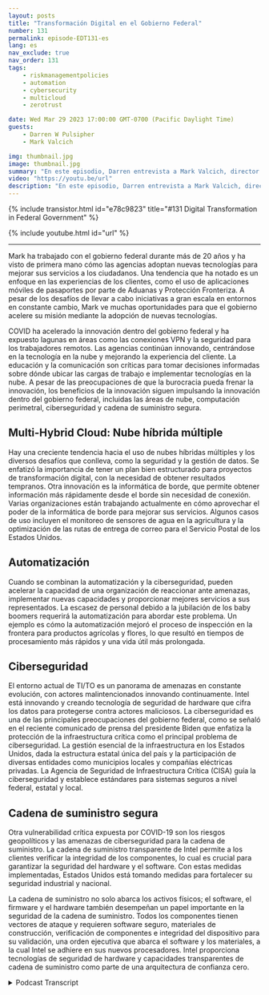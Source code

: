 ```yaml
---
layout: posts
title: "Transformación Digital en el Gobierno Federal"
number: 131
permalink: episode-EDT131-es
lang: es
nav_exclude: true
nav_order: 131
tags:
    - riskmanagementpolicies
    - automation
    - cybersecurity
    - multicloud
    - zerotrust

date: Wed Mar 29 2023 17:00:00 GMT-0700 (Pacific Daylight Time)
guests:
    - Darren W Pulsipher
    - Mark Valcich

img: thumbnail.jpg
image: thumbnail.jpg
summary: "En este episodio, Darren entrevista a Mark Valcich, director y gerente general del Sector Público Civil Federal en Intel. Los años de experiencia de Mark brillan mientras describe las tendencias actuales en la transformación digital en el gobierno civil federal."
video: "https://youtu.be/url"
description: "En este episodio, Darren entrevista a Mark Valcich, director y gerente general del Sector Público Civil Federal en Intel. Los años de experiencia de Mark brillan mientras describe las tendencias actuales en la transformación digital en el gobierno civil federal."
---
```


<div>
{% include transistor.html id="e78c9823" title="#131 Digital Transformation in Federal Government" %}

{% include youtube.html id="url" %}
</div>

---

Mark ha trabajado con el gobierno federal durante más de 20 años y ha visto de primera mano cómo las agencias adoptan nuevas tecnologías para mejorar sus servicios a los ciudadanos. Una tendencia que ha notado es un enfoque en las experiencias de los clientes, como el uso de aplicaciones móviles de pasaportes por parte de Aduanas y Protección Fronteriza. A pesar de los desafíos de llevar a cabo iniciativas a gran escala en entornos en constante cambio, Mark ve muchas oportunidades para que el gobierno acelere su misión mediante la adopción de nuevas tecnologías.

COVID ha acelerado la innovación dentro del gobierno federal y ha expuesto lagunas en áreas como las conexiones VPN y la seguridad para los trabajadores remotos. Las agencias continúan innovando, centrándose en la tecnología en la nube y mejorando la experiencia del cliente. La educación y la comunicación son críticas para tomar decisiones informadas sobre dónde ubicar las cargas de trabajo e implementar tecnologías en la nube. A pesar de las preocupaciones de que la burocracia pueda frenar la innovación, los beneficios de la innovación siguen impulsando la innovación dentro del gobierno federal, incluidas las áreas de nube, computación perimetral, ciberseguridad y cadena de suministro segura.

## Multi-Hybrid Cloud: Nube híbrida múltiple

Hay una creciente tendencia hacia el uso de nubes híbridas múltiples y los diversos desafíos que conlleva, como la seguridad y la gestión de datos. Se enfatizó la importancia de tener un plan bien estructurado para proyectos de transformación digital, con la necesidad de obtener resultados tempranos. Otra innovación es la informática de borde, que permite obtener información más rápidamente desde el borde sin necesidad de conexión. Varias organizaciones están trabajando actualmente en cómo aprovechar el poder de la informática de borde para mejorar sus servicios. Algunos casos de uso incluyen el monitoreo de sensores de agua en la agricultura y la optimización de las rutas de entrega de correo para el Servicio Postal de los Estados Unidos.

## Automatización

Cuando se combinan la automatización y la ciberseguridad, pueden acelerar la capacidad de una organización de reaccionar ante amenazas, implementar nuevas capacidades y proporcionar mejores servicios a sus representados. La escasez de personal debido a la jubilación de los baby boomers requerirá la automatización para abordar este problema. Un ejemplo es cómo la automatización mejoró el proceso de inspección en la frontera para productos agrícolas y flores, lo que resultó en tiempos de procesamiento más rápidos y una vida útil más prolongada.

## Ciberseguridad

El entorno actual de TI/TO es un panorama de amenazas en constante evolución, con actores malintencionados innovando continuamente. Intel está innovando y creando tecnología de seguridad de hardware que cifra los datos para protegerse contra actores maliciosos. La ciberseguridad es una de las principales preocupaciones del gobierno federal, como se señaló en el reciente comunicado de prensa del presidente Biden que enfatiza la protección de la infraestructura crítica como el principal problema de ciberseguridad. La gestión esencial de la infraestructura en los Estados Unidos, dada la estructura estatal única del país y la participación de diversas entidades como municipios locales y compañías eléctricas privadas. La Agencia de Seguridad de Infraestructura Crítica (CISA) guía la ciberseguridad y establece estándares para sistemas seguros a nivel federal, estatal y local.

## Cadena de suministro segura

Otra vulnerabilidad crítica expuesta por COVID-19 son los riesgos geopolíticos y las amenazas de ciberseguridad para la cadena de suministro. La cadena de suministro transparente de Intel permite a los clientes verificar la integridad de los componentes, lo cual es crucial para garantizar la seguridad del hardware y el software. Con estas medidas implementadas, Estados Unidos está tomando medidas para fortalecer su seguridad industrial y nacional.

La cadena de suministro no solo abarca los activos físicos; el software, el firmware y el hardware también desempeñan un papel importante en la seguridad de la cadena de suministro. Todos los componentes tienen vectores de ataque y requieren software seguro, materiales de construcción, verificación de componentes e integridad del dispositivo para su validación, una orden ejecutiva que abarca el software y los materiales, a la cual Intel se adhiere en sus nuevos procesadores. Intel proporciona tecnologías de seguridad de hardware y capacidades transparentes de cadena de suministro como parte de una arquitectura de confianza cero.



<details>
<summary> Podcast Transcript </summary>

<p></p>

</details>
